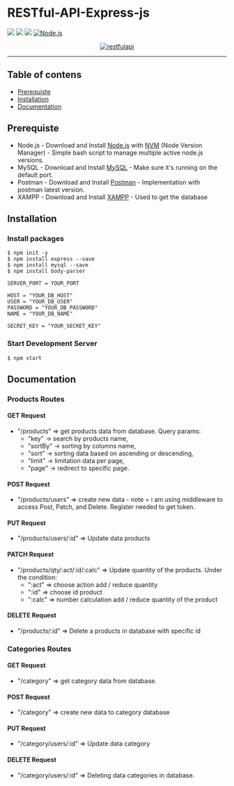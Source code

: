# RESTful-API-Express-js
![](https://img.shields.io/badge/Code%20Style-Standard-yellow.svg)
![](https://img.shields.io/badge/Dependencies-Express-green.svg)
![](https://img.shields.io/npm/v/npm.svg)
[![Node.js](https://img.shields.io/badge/Node.js-v.10.16-green.svg?style=rounded-square)](https://nodejs.org/)
<p align="center">
  <a href="https://nodejs.org/">
    <img alt="restfulapi" title="Restful API" src="https://cdn-images-1.medium.com/max/871/1*d2zLEjERsrs1Rzk_95QU9A.png">
  </a>
</p>

----
## Table of contens
* [Prerequiste](#prerequiste)
* [Installation](#installation)
* [Documentation](#documentation)
## Prerequiste
- Node.js - Download and Install [Node.js](https://nodejs.org/en/) with [NVM](https://github.com/creationix/nvm) (Node Version Manager) - Simple bash script to manage multiple active node.js versions.
- MySQL - Download and Install [MySQL](https://www.mysql.com/downloads/) - Make sure it's running on the default port.
- Postman - Download and Install [Postman](https://www.getpostman.com/downloads) - Implementation with postman latest version.
- XAMPP - Download and Install [XAMPP](https://www.apachefriends.org/download.html) - Used to get the database 

## Installation
### Install packages
```
$ npm init -y
$ npm install express --save
$ npm install mysql --save
$ npm install body-parser
```

```
SERVER_PORT = YOUR_PORT

HOST = "YOUR_DB_HOST"
USER = "YOUR_DB_USER"
PASSWORD = "YOUR_DB_PASSWORD"
NAME = "YOUR_DB_NAME"

SECRET_KEY = "YOUR_SECRET_KEY"
```
### Start Development Server
```
$ npm start
```

## Documentation

### Products Routes
#### GET Request
- "/products" => get products data from database. Query params:
  - "key" -> search by products name, 
  - "sortBy" -> sorting by columns name,
  - "sort" -> sorting data based on ascending or descending,
  - "limit" -> limitation data per page,
  - "page" -> redirect to specific page.

#### POST Request
- "/products/users" => create new data
	  - note = i am using middleware to access Post, Patch, and Delete. Register needed to get token.
    
#### PUT Request
- "/products/users/:id" => Update data products

#### PATCH Request
- "/products/qty/:act/:id/:calc" => Update quantity of the products. Under the condition:
   - ":act" => choose action add / reduce quantity
   - ":id" => choose id product
   - ":calc" => number calculation add / reduce quantity of the product


#### DELETE Request
- "/products/:id" => Delete a products in database with specific id

### Categories Routes
#### GET Request
- "/category" => get category data from database.

#### POST Request
- "/category" => create new data to category database

#### PUT Request
- "/category/users/:id" => Update data category

#### DELETE Request
- "/category/users/:id" => Deleting data categories in database.




 


